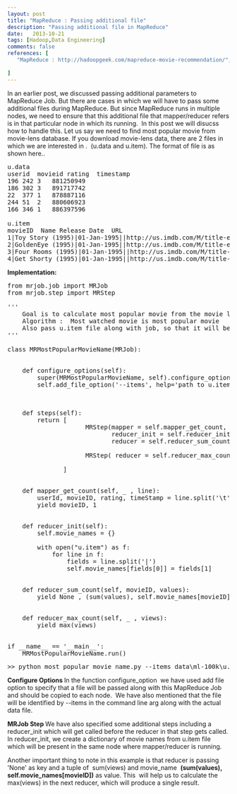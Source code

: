 ```yaml
---
layout: post
title: "MapReduce : Passing additional file"
description: "Passing additional file in MapReduce"
date:   2013-10-21
tags: [Hadoop,Data Engineering]
comments: false
references: [
   "MapReduce : http://hadoopgeek.com/mapreduce-movie-recommendation/",
   
]
---
```


In an earlier post, we discussed passing additional parameters to MapReduce Job. But there are cases in which we will have to pass some additional files during MapReduce. But since MapReduce runs in multiple nodes, we need to ensure that this additional file that mapper/reducer refers is in that particular node in which its running.  In this post we will disucss how to handle this. Let us say we need to find most popular movie from movie-lens database. If you download movie-lens data, there are 2 files in which we are interested in .  (u.data and u.item). The format of file is as shown here..<!--more-->  

<pre class="lang:default decode:true">u.data
userid  movieid rating  timestamp 
196	242	3	881250949
186	302	3	891717742
22	377	1	878887116
244	51	2	880606923
166	346	1	886397596

u.item
movieID  Name Release Date  URL
1|Toy Story (1995)|01-Jan-1995||http://us.imdb.com/M/title-exact?|...
2|GoldenEye (1995)|01-Jan-1995||http://us.imdb.com/M/title-exact|..
3|Four Rooms (1995)|01-Jan-1995||http://us.imdb.com/M/title-exact?|...
4|Get Shorty (1995)|01-Jan-1995||http://us.imdb.com/M/title-exact?|..
</pre>
<strong>Implementation:
</strong>
<pre class="lang:python decode:true">from mrjob.job import MRJob
from mrjob.step import MRStep

'''
    Goal is to calculate most popular movie from the movie lens data 
    Algorithm :  Most watched movie is most popular movie
    Also pass u.item file along with job, so that it will be available in    each nodes, so we can map movieID to a moviename
'''

class MRMostPopularMovieName(MRJob):


    def configure_options(self):
        super(MRMostPopularMovieName, self).configure_options()
        self.add_file_option('--items', help='path to u.item') 



    def steps(self):
        return [
                     MRStep(mapper = self.mapper_get_count,
                            reducer_init = self.reducer_init,
                            reducer = self.reducer_sum_count),

                     MRStep( reducer = self.reducer_max_count)

               ]


    def mapper_get_count(self, _ , line):
        userId, movieID, rating, timeStamp = line.split('\t')
        yield movieID, 1


    def reducer_init(self):
        self.movie_names = {}

        with open("u.item") as f:
            for line in f:
                fields = line.split('|')
                self.movie_names[fields[0]] = fields[1]

    
    def reducer_sum_count(self, movieID, values):
        yield None , (sum(values), self.movie_names[movieID])
        

    def reducer_max_count(self, _ , views):
        yield max(views)


if __name__ == '__main__':
    MRMostPopularMovieName.run()</pre>
<pre class="lang:default decode:true">&gt;&gt; python most_popular_movie_name.py --items data\ml-100k\u.item data\ml-100k\u.data</pre>
<strong>Configure Options
</strong>In the function configure_option  we have used add file option to specify that a file will be passed along with this MapReduce Job and should be copied to each node.  We have also mentioned that the file will be identified by --items in the command line arg along with the actual data file.

<strong>MRJob Step
</strong>We have also specified some additional steps including a reducer_init which will get called before the reducer in that step gets called. In reducer_init, we create a dictionary of movie names from u.item file which will be present in the same node where mapper/reducer is running.

Another important thing to note in this example is that reducer is passing 'None' as key and a tuple of  sum(views) and movie_name  <strong>(sum(values), self.movie_names[movieID])</strong> as value. This  will help us to calculate the max(views) in the next reducer, which will produce a single result. 